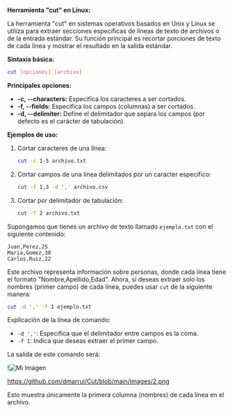 **Herramienta "cut" en Linux:**

La herramienta "cut" en sistemas operativos basados en Unix y Linux se utiliza para extraer secciones específicas de líneas de texto de archivos o de la entrada estándar. Su función principal es recortar porciones de texto de cada línea y mostrar el resultado en la salida estándar.

**Sintaxis básica:**
```bash
cut [opciones] [archivo]
```

**Principales opciones:**
- **-c, --characters:** Especifica los caracteres a ser cortados.
- **-f, --fields:** Especifica los campos (columnas) a ser cortados.
- **-d, --delimiter:** Define el delimitador que separa los campos (por defecto es el carácter de tabulación).

**Ejemplos de uso:**
1. Cortar caracteres de una línea:
   ```bash
   cut -c 1-5 archivo.txt
   ```

2. Cortar campos de una línea delimitados por un carácter específico:
   ```bash
   cut -f 1,3 -d ',' archivo.csv
   ```

3. Cortar por delimitador de tabulación:
   ```bash
   cut -f 2 archivo.txt
   ```

Supongamos que tienes un archivo de texto llamado `ejemplo.txt` con el siguiente contenido:

```plaintext
Juan,Perez,25
Maria,Gomez,30
Carlos,Ruiz,22
```

Este archivo representa información sobre personas, donde cada línea tiene el formato "Nombre,Apellido,Edad". Ahora, si deseas extraer solo los nombres (primer campo) de cada línea, puedes usar `cut` de la siguiente manera:

```bash
cut -d ',' -f 1 ejemplo.txt
```

Explicación de la línea de comando:

- `-d ','`: Especifica que el delimitador entre campos es la coma.
- `-f 1`: Indica que deseas extraer el primer campo.

La salida de este comando será:

!![Mi Imagen]((https://github.com/dmarrui/Cut/images/2.png))

https://github.com/dmarrui/Cut/blob/main/images/2.png



Esto muestra únicamente la primera columna (nombres) de cada línea en el archivo.
